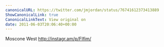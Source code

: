 ```yaml
---
canonicalURL: https://twitter.com/jmjordan/status/76741612373413889
ShowCanonicalLink: true
CanonicalLinkText: View original on
date: 2011-06-03T20:06:40+00:00
---
```

Moscone West http://instagr.am/p/FIfim/